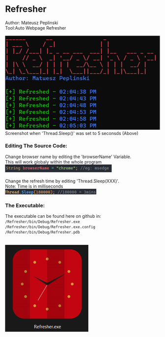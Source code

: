 # Refresher
Author: Mateusz Peplinski
<br /> 
Tool:Auto Webpage Refresher 
<br />
<br />
![main](screenshots/Screenshot1.png) <br />
Screenshot when 'Thread.Sleep()' was set to 5 seconsds (Above)<br />
### Editing The Source Code:
Change browser name by editing the 'browserName' Variable.<br />
This will work globaly within the whole program<br />
![screenshot1](screenshots/Screenshot2.png)<br />
<br />
Change the refresh time by editing 'Thread.Sleep(XXX)'.<br />
Note: Time is in milliseconds<br />
![screenshot2](screenshots/Screenshot3.png)<br />


### The Executable:
The executable can be found here on github in: <br />
``
/Refresher/bin/Debug/Refresher.exe
``<br />
``
/Refresher/bin/Debug/Refresher.exe.config
``<br />
``
/Refresher/bin/Debug/Refresher.pdb
``<br />
<br />
<br />
![screenshot3](screenshots/Screenshot4.png)<br />
